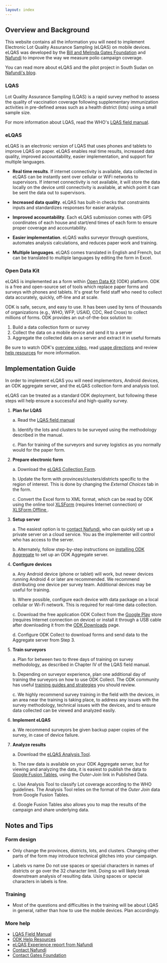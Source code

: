```yaml
---
layout: index
---
```


## Overview and Background

This website contains all the information you will need to implement Electronic Lot Quality Assurance Sampling (eLQAS) on mobile devices. eLQAS was developed by the [Bill and Melinda Gates Foundation](http://www.gatesfoundation.org/What-We-Do/Global-Development/Polio) and [Nafundi](http://nafundi.com/) to improve the way we measure polio campaign coverage. 

You can read more about eLQAS and the pilot project in South Sudan on [Nafundi's blog](http://nafundi.com/blog/posts/elqas-collecting-real-time-polio-vaccination-data-with-odk/).

### LQAS

Lot Quality Assurance Sampling (LQAS) is a rapid survey method to assess the quality of vaccination coverage following supplementary immunization activities in pre-defined areas such as a health district (lots) using a small sample size.

For more information about LQAS, read the WHO's [LQAS field manual](http://polioeradication.org/portals/0/document/research/opvdelivery/lqas.pdf).

### eLQAS

eLQAS is an electronic version of LQAS that uses phones and tablets to improve LQAS on paper. eLQAS enables real time results, increased data quality, improved accountability, easier implementation, and support for multiple languages. 

* **Real time results**. If internet connectivity is available, data collected in eLQAS can be instantly sent over cellular or WiFi networks to supervisors. If internet connectivity is not available, it will store the data locally on the device until connectivity is available, at which point it can be sent the data out to supervisors.

* **Increased data quality**. eLQAS has built-in checks that constraints inputs and standardizes responses for easier analysis.

* **Improved accountability**. Each eLQAS submission comes with GPS coordinates of each house and start/end times of each form to ensure proper coverage and accountability.

* **Easier implementation**. eLQAS walks surveyor through questions, automates analysis calculations, and reduces paper work and training.

* **Multiple languages**. eLQAS comes translated in English and French, but can be translated to multiple languages by editing the form in Excel.


### Open Data Kit

eLQAS is implemented as a form within [Open Data Kit](http://opendatakit.org) (ODK) platform. ODK is a free and open-source set of tools which replace paper forms and surveys with phones and tablets. It's great for field staff who need to collect data accurately, quickly, off-line and at scale. 

ODK is safe, secure, and easy to use. It has been used by tens of thousands of organizations (e.g., WHO, WFP, USAID, CDC, Red Cross) to collect millions of forms. ODK provides an out-of-the-box solution to:

1. Build a data collection form or survey
2. Collect the data on a mobile device and send it to a server
3. Aggregate the collected data on a server and extract it in useful formats

Be sure to watch ODK's [overview video](http://youtube.com/watch?v=HqqUdfz9Uyc), read [usage directions](http://opendatakit.org/use) and review [help resources](http://opendatakit.org/help) for more information.


## Implementation Guide

In order to implement eLQAS you will need implementors, Android devices, an ODK aggregate server, and the eLQAS collection form and analysis tool.

eLQAS can be treated as a standard ODK deployment, but following these steps will help ensure a successful and high-quality survey. 

1. **Plan for LQAS**

	a. Read the [LQAS field manual](http://polioeradication.org/portals/0/document/research/opvdelivery/lqas.pdf)

	b. Identify the lots and clusters to be surveyed using the methodology described in the manual. 

	c. Plan for training of the surveyors and survey logistics as you normally would for the paper form.

2. **Prepare electronic form**

	a. Download the [eLQAS Collection Form](assets/elqas_form.xlsx).

    b. Update the form with provinces/clusters/districts specific to the region of interest. This is done by changing the *External Choices* tab in the form.

    c. Convert the Excel form to XML format, which can be read by ODK using the online tool [XLSForm](http://xlsform.opendatakit.org) (requires Internet connection) or [XLSForm Offline ](http://nafundi.com/products).

3. **Setup server**

    a. The easiest option is to [contact Nafundi](http://nafundi.com/contact), who can quickly set up a private server on a cloud service. You as the implementer will control who has access to the server.

    b. Alternately, follow step-by-step instructions on [installing ODK Aggregate](http://opendatakit.org/use/aggregate) to set up an ODK Aggregate server. 

4. **Configure devices**

    a. Any Android device (phone or tablet) will work, but newer devices running Android 4 or later are recommended. We recommend distributing one device per survey team. Additional devices may be useful for training.

    b. Where possible, configure each device with data package on a local cellular or Wi-Fi network. This is required for real-time data collection.

    c. Download the free application ODK Collect from the [Google Play](https://play.google.com/store/apps/details?id=org.odk.collect.android&hl=en) store (requires Internet connection on device) or install it through a USB cable after downloading it from the [ODK Downloads](https://opendatakit.org/downloads) page.

    d. Configure ODK Collect to download forms and send data to the Aggregate server from Step 3. 

5. **Train surveyors**

    a. Plan for between two to three days of training on survey methodology, as described in Chapter IV of the LQAS field manual.

    b. Depending on surveyor experience, plan one additional day of training the surveyors on how to use ODK Collect. The ODK community has useful [training guides and strategies](https://opendatakit.org/help/training-guides) you should review. 

    c. We highly recommend survey training in the field with the devices, in an area near the training is taking place, to address any issues with the survey methodology, technical issues with the devices, and to ensure data collected can be viewed and analyzed easily.

6. **Implement eLQAS**

    a. We recommend surveyors be given backup paper copies of the survey, in case of device failure. 

7. **Analyze results**

	a. Download the [eLQAS Analysis Tool](assets/elqas_analysis.xlsx).

    b. The raw data is available on your ODK Aggregate server, but for viewing and analyzing the data, it is easiest to publish the data to [Google Fusion Tables](http://google.com/fusiontable), using the *Outer-Join* link in Published Data.

    c. Use Analysis Tool to classify Lot coverage according to the WHO guidelines. The Analysis Tool relies on the format of the *Outer Join* data from Google Fusion Tables.

    d. Google Fusion Tables also allows you to map the results of the campaign and share underlying data.

## Notes and Tips

### Form design

* Only change the provinces, districts, lots, and clusters. Changing other parts of the form may introduce technical glitches into your campaign.

* Labels vs name Do not use spaces or special characters in names of districts or go over the 32 character limit. Doing so will likely break downstream analysis of resulting data. Using spaces or special characters in labels is fine.

### Training
* Most of the questions and difficulties in the training will be about LQAS in general, rather than how to use the mobile devices. Plan accordingly.

### More help
* [LQAS Field Manual](http://polioeradication.org/portals/0/document/research/opvdelivery/lqas.pdf)
* [ODK Help Resources](http://opendatakit.org/help)
* [eLQAS Experience report from Nafundi](http://nafundi.com/blog/posts/elqas-collecting-real-time-polio-vaccination-data-with-odk)
* [Contact Nafundi](http://nafundi.com/contact)
* [Contact Gates Foundation](mailto:arend.voorman@gatesfoundation.org)




